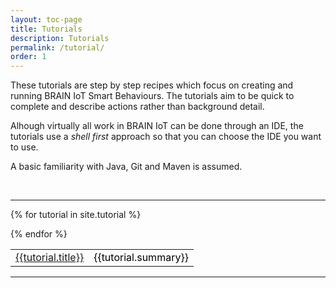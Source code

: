 ```yaml
---
layout: toc-page
title: Tutorials 
description: Tutorials 
permalink: /tutorial/
order: 1
---
```


These tutorials are step by step recipes which focus on creating and running BRAIN IoT Smart Behaviours. The tutorials aim to be quick to complete and describe actions rather than background detail.

Alhough virtually all work in BRAIN IoT can be done through an IDE, the tutorials use a *shell first* approach so that you can choose the IDE you want to use.

A basic familiarity with Java, Git and Maven is assumed.

<br>
<hr>
<style>
table, td, th {
    text-align: left;
}

table {
    width: 100%;
}
        
th {
    padding: 15px;
    color: Black;
}
td {
    padding 10px;
    color: Black;
}
</style>

<div>
<table>

{% for tutorial in site.tutorial %}<tr><td><a href="{{tutorial.url}}">{{tutorial.title}}</a></td><td>{{tutorial.summary}}</td></tr>
{% endfor %}

</table>
</div>


---

